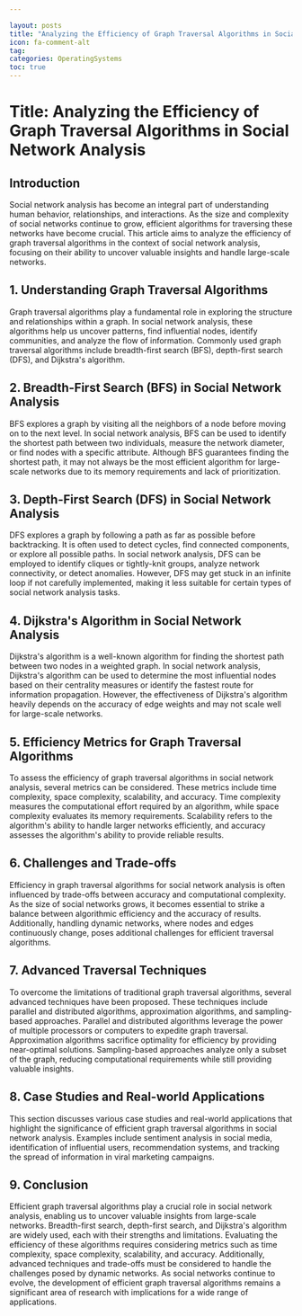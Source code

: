 ```yaml
---

layout: posts
title: "Analyzing the Efficiency of Graph Traversal Algorithms in Social Network Analysis"
icon: fa-comment-alt
tag:      
categories: OperatingSystems
toc: true
---
```




# Title: Analyzing the Efficiency of Graph Traversal Algorithms in Social Network Analysis

## Introduction
Social network analysis has become an integral part of understanding human behavior, relationships, and interactions. As the size and complexity of social networks continue to grow, efficient algorithms for traversing these networks have become crucial. This article aims to analyze the efficiency of graph traversal algorithms in the context of social network analysis, focusing on their ability to uncover valuable insights and handle large-scale networks.

## 1. Understanding Graph Traversal Algorithms
Graph traversal algorithms play a fundamental role in exploring the structure and relationships within a graph. In social network analysis, these algorithms help us uncover patterns, find influential nodes, identify communities, and analyze the flow of information. Commonly used graph traversal algorithms include breadth-first search (BFS), depth-first search (DFS), and Dijkstra's algorithm.

## 2. Breadth-First Search (BFS) in Social Network Analysis
BFS explores a graph by visiting all the neighbors of a node before moving on to the next level. In social network analysis, BFS can be used to identify the shortest path between two individuals, measure the network diameter, or find nodes with a specific attribute. Although BFS guarantees finding the shortest path, it may not always be the most efficient algorithm for large-scale networks due to its memory requirements and lack of prioritization.

## 3. Depth-First Search (DFS) in Social Network Analysis
DFS explores a graph by following a path as far as possible before backtracking. It is often used to detect cycles, find connected components, or explore all possible paths. In social network analysis, DFS can be employed to identify cliques or tightly-knit groups, analyze network connectivity, or detect anomalies. However, DFS may get stuck in an infinite loop if not carefully implemented, making it less suitable for certain types of social network analysis tasks.

## 4. Dijkstra's Algorithm in Social Network Analysis
Dijkstra's algorithm is a well-known algorithm for finding the shortest path between two nodes in a weighted graph. In social network analysis, Dijkstra's algorithm can be used to determine the most influential nodes based on their centrality measures or identify the fastest route for information propagation. However, the effectiveness of Dijkstra's algorithm heavily depends on the accuracy of edge weights and may not scale well for large-scale networks.

## 5. Efficiency Metrics for Graph Traversal Algorithms
To assess the efficiency of graph traversal algorithms in social network analysis, several metrics can be considered. These metrics include time complexity, space complexity, scalability, and accuracy. Time complexity measures the computational effort required by an algorithm, while space complexity evaluates its memory requirements. Scalability refers to the algorithm's ability to handle larger networks efficiently, and accuracy assesses the algorithm's ability to provide reliable results.

## 6. Challenges and Trade-offs
Efficiency in graph traversal algorithms for social network analysis is often influenced by trade-offs between accuracy and computational complexity. As the size of social networks grows, it becomes essential to strike a balance between algorithmic efficiency and the accuracy of results. Additionally, handling dynamic networks, where nodes and edges continuously change, poses additional challenges for efficient traversal algorithms.

## 7. Advanced Traversal Techniques
To overcome the limitations of traditional graph traversal algorithms, several advanced techniques have been proposed. These techniques include parallel and distributed algorithms, approximation algorithms, and sampling-based approaches. Parallel and distributed algorithms leverage the power of multiple processors or computers to expedite graph traversal. Approximation algorithms sacrifice optimality for efficiency by providing near-optimal solutions. Sampling-based approaches analyze only a subset of the graph, reducing computational requirements while still providing valuable insights.

## 8. Case Studies and Real-world Applications
This section discusses various case studies and real-world applications that highlight the significance of efficient graph traversal algorithms in social network analysis. Examples include sentiment analysis in social media, identification of influential users, recommendation systems, and tracking the spread of information in viral marketing campaigns.

## 9. Conclusion
Efficient graph traversal algorithms play a crucial role in social network analysis, enabling us to uncover valuable insights from large-scale networks. Breadth-first search, depth-first search, and Dijkstra's algorithm are widely used, each with their strengths and limitations. Evaluating the efficiency of these algorithms requires considering metrics such as time complexity, space complexity, scalability, and accuracy. Additionally, advanced techniques and trade-offs must be considered to handle the challenges posed by dynamic networks. As social networks continue to evolve, the development of efficient graph traversal algorithms remains a significant area of research with implications for a wide range of applications.